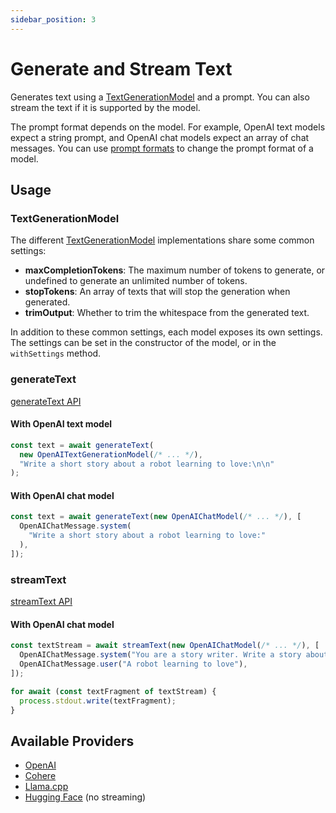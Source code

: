 ```yaml
---
sidebar_position: 3
---
```


# Generate and Stream Text

Generates text using a [TextGenerationModel](/api/interfaces/TextGenerationModel) and a prompt.
You can also stream the text if it is supported by the model.

The prompt format depends on the model.
For example, OpenAI text models expect a string prompt, and OpenAI chat models expect an array of chat messages.
You can use [prompt formats](/guide/function/generate-text/prompt-format) to change the prompt format of a model.

## Usage

### TextGenerationModel

The different [TextGenerationModel](/api/interfaces/TextGenerationModel) implementations share some common settings:

- **maxCompletionTokens**: The maximum number of tokens to generate, or undefined to generate an unlimited number of tokens.
- **stopTokens**: An array of texts that will stop the generation when generated.
- **trimOutput**: Whether to trim the whitespace from the generated text.

In addition to these common settings, each model exposes its own settings.
The settings can be set in the constructor of the model, or in the `withSettings` method.

### generateText

[generateText API](/api/modules#generatetext)

#### With OpenAI text model

```ts
const text = await generateText(
  new OpenAITextGenerationModel(/* ... */),
  "Write a short story about a robot learning to love:\n\n"
);
```

#### With OpenAI chat model

```ts
const text = await generateText(new OpenAIChatModel(/* ... */), [
  OpenAIChatMessage.system(
    "Write a short story about a robot learning to love:"
  ),
]);
```

### streamText

[streamText API](/api/modules#streamtext)

#### With OpenAI chat model

```ts
const textStream = await streamText(new OpenAIChatModel(/* ... */), [
  OpenAIChatMessage.system("You are a story writer. Write a story about:"),
  OpenAIChatMessage.user("A robot learning to love"),
]);

for await (const textFragment of textStream) {
  process.stdout.write(textFragment);
}
```

## Available Providers

- [OpenAI](/integration/model-provider/openai)
- [Cohere](/integration/model-provider/cohere)
- [Llama.cpp](/integration/model-provider/llamacpp)
- [Hugging Face](/integration/model-provider/huggingface) (no streaming)
